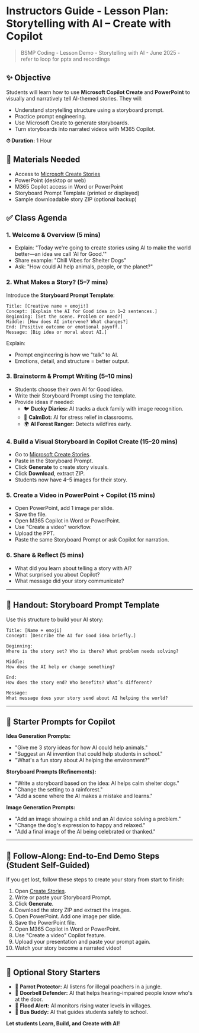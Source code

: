 
# Instructors Guide - Lesson Plan: Storytelling with AI – Create with Copilot <!-- {docsify-ignore-all} -->

> BSMP Coding - Lesson Demo - Storytelling with AI - June 2025 - refer to loop for pptx and recordings

## ✨ Objective
Students will learn how to use **Microsoft Copilot Create** and **PowerPoint** to visually and narratively tell AI-themed stories. They will:

- Understand storytelling structure using a storyboard prompt.
- Practice prompt engineering.
- Use Microsoft Create to generate storyboards.
- Turn storyboards into narrated videos with M365 Copilot.

**⏱ Duration:** 1 Hour

## 🔐 Materials Needed
- Access to [Microsoft Create Stories](https://create.microsoft.com/stories)
- PowerPoint (desktop or web)
- M365 Copilot access in Word or PowerPoint
- Storyboard Prompt Template (printed or displayed)
- Sample downloadable story ZIP (optional backup)

## ✅ Class Agenda

### 1. Welcome & Overview (5 mins)
- Explain: "Today we're going to create stories using AI to make the world better—an idea we call 'AI for Good.'"
- Share example: "Chill Vibes for Shelter Dogs"
- Ask: "How could AI help animals, people, or the planet?"

### 2. What Makes a Story? (5–7 mins)
Introduce the **Storyboard Prompt Template**:

```
Title: [Creative name + emoji!]
Concept: [Explain the AI for Good idea in 1–2 sentences.]
Beginning: [Set the scene. Problem or need?]
Middle: [How does AI intervene? What changes?]
End: [Positive outcome or emotional payoff.]
Message: [Big idea or moral about AI.]
```

Explain:
- Prompt engineering is how we "talk" to AI.
- Emotions, detail, and structure = better output.

### 3. Brainstorm & Prompt Writing (5–10 mins)
- Students choose their own AI for Good idea.
- Write their Storyboard Prompt using the template.
- Provide ideas if needed:
    - 🐦 **Ducky Diaries:** AI tracks a duck family with image recognition.
    - 💪 **CalmBot:** AI for stress relief in classrooms.
    - 🌍 **AI Forest Ranger:** Detects wildfires early.

### 4. Build a Visual Storyboard in Copilot Create (15–20 mins)
- Go to [Microsoft Create Stories](https://create.microsoft.com/stories).
- Paste in the Storyboard Prompt.
- Click **Generate** to create story visuals.
- Click **Download**, extract ZIP.
- Students now have 4–5 images for their story.

### 5. Create a Video in PowerPoint + Copilot (15 mins)
- Open PowerPoint, add 1 image per slide.
- Save the file.
- Open M365 Copilot in Word or PowerPoint.
- Use "Create a video" workflow.
- Upload the PPT.
- Paste the same Storyboard Prompt or ask Copilot for narration.

### 6. Share & Reflect (5 mins)
- What did you learn about telling a story with AI?
- What surprised you about Copilot?
- What message did your story communicate?

---

## 📖 Handout: Storyboard Prompt Template
Use this structure to build your AI story:

```
Title: [Name + emoji]
Concept: [Describe the AI for Good idea briefly.]

Beginning:
Where is the story set? Who is there? What problem needs solving?

Middle:
How does the AI help or change something?

End:
How does the story end? Who benefits? What’s different?

Message:
What message does your story send about AI helping the world?
```

---

## 🔹 Starter Prompts for Copilot

**Idea Generation Prompts:**
- "Give me 3 story ideas for how AI could help animals."
- "Suggest an AI invention that could help students in school."
- "What's a fun story about AI helping the environment?"

**Storyboard Prompts (Refinements):**
- "Write a storyboard based on the idea: AI helps calm shelter dogs."
- "Change the setting to a rainforest."
- "Add a scene where the AI makes a mistake and learns."

**Image Generation Prompts:**
- "Add an image showing a child and an AI device solving a problem."
- "Change the dog's expression to happy and relaxed."
- "Add a final image of the AI being celebrated or thanked."

---

## 🔗 Follow-Along: End-to-End Demo Steps (Student Self-Guided)
If you get lost, follow these steps to create your story from start to finish:

1. Open [Create Stories](https://create.microsoft.com/stories).
2. Write or paste your Storyboard Prompt.
3. Click **Generate**.
4. Download the story ZIP and extract the images.
5. Open PowerPoint. Add one image per slide.
6. Save the PowerPoint file.
7. Open M365 Copilot in Word or PowerPoint.
8. Use "Create a video" Copilot feature.
9. Upload your presentation and paste your prompt again.
10. Watch your story become a narrated video!

---

## 📂 Optional Story Starters
- 🦝 **Parrot Protector:** AI listens for illegal poachers in a jungle.
- 🚪 **Doorbell Defender:** AI that helps hearing-impaired people know who's at the door.
- 🌊 **Flood Alert:** AI monitors rising water levels in villages.
- 🚗 **Bus Buddy:** AI that guides students safely to school.

**Let students Learn, Build, and Create with AI!**
